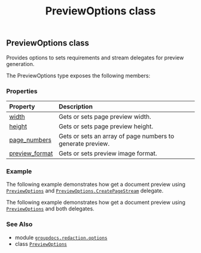 ﻿---
title: PreviewOptions class
second_title: GroupDocs.Redaction for Python via .NET API References
description: 
type: docs
weight: 30
url: /groupdocs.redaction.options/previewoptions/
is_root: false
---

## PreviewOptions class

Provides options to sets requirements and stream delegates for preview generation.



The PreviewOptions type exposes the following members:

### Properties
| Property | Description |
| :- | :- |
| [width](/redaction/python-net/groupdocs.redaction.options/previewoptions/width) | Gets or sets page preview width. |
| [height](/redaction/python-net/groupdocs.redaction.options/previewoptions/height) | Gets or sets page preview height. |
| [page_numbers](/redaction/python-net/groupdocs.redaction.options/previewoptions/page_numbers) | Gets or sets an array of page numbers to generate preview. |
| [preview_format](/redaction/python-net/groupdocs.redaction.options/previewoptions/preview_format) | Gets or sets preview image format. |



### Example 


The following example demonstrates how get a document preview using [`PreviewOptions`](/redaction/python-net/groupdocs.redaction.options/previewoptions) and [`PreviewOptions.CreatePageStream`](/redaction/python-net/groupdocs.redaction.options/previewoptions) delegate.


The following example demonstrates how get a document preview using [`PreviewOptions`](/redaction/python-net/groupdocs.redaction.options/previewoptions) and both delegates.

### See Also
* module [`groupdocs.redaction.options`](..)
* class [`PreviewOptions`](/redaction/python-net/groupdocs.redaction.options/previewoptions)
